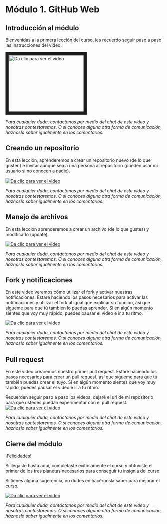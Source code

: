 # Módulo 1. GitHub Web

## Introducción al módulo
Bienvenidas a la primera lección del curso, les recuerdo seguir paso a paso las instrucciones del video.

<a href="https://www.youtube.com/watch?v=iS4tYPlyPXY
" target="_blank"><img src="http://img.youtube.com/vi/iS4tYPlyPXY/0.jpg" 
alt="Da clic para ver el video" width="240" height="180" border="10" /></a>

*Para cualquier duda, contáctanos por medio del chat de este video y nosotras contestaremos. O si conoces alguna otra forma de comunicación, háznoslo saber igualmente en los comentarios.*

## Creando un repositorio
En esta lección, aprenderemos a crear un repositorio nuevo (de lo que gusten) e invitar aunque sea a una persona 
al repositorio (pueden usar mi usuario si no conocen a nadie). 

[![Da clic para ver el video](http://img.youtube.com/vi/iS4tYPlyPXY/0.jpg)](https://www.youtube.com/watch?v=iS4tYPlyPXY)

*Para cualquier duda, contáctanos por medio del chat de este video y nosotras contestaremos. O si conoces alguna otra forma de comunicación, háznoslo saber igualmente en los comentarios.*

## Manejo de archivos
En esta lección aprenderemos a crear un archivo (de lo que gustes) y modificarlo (update).

[![Da clic para ver el video](http://img.youtube.com/vi/iS4tYPlyPXY/0.jpg)](https://www.youtube.com/watch?v=iS4tYPlyPXY)

*Para cualquier duda, contáctanos por medio del chat de este video y nosotras contestaremos. O si conoces alguna otra forma de comunicación, háznoslo saber igualmente en los comentarios.*

## Fork y notificaciones
En este video veremos cómo utilizar el fork y activar nuestras notificaciones.
Estaré haciendo los pasos necesarios para activar las notificaciones y utilizar el fork al igual que explicar su función, así que sígueme para que tú también lo puedas aprender. Si en algún momento sientes que voy muy rápido, puedes pausar el video e ir a tu ritmo.

[![Da clic para ver el video](https://img.youtube.com/vi/YOUTUBE_VIDEO_ID_HERE/0.jpg)]([https://www.youtube.com/watch?v=iS4tYPlyPXY](https://youtu.be/iS4tYPlyPXY))

*Para cualquier duda, contáctanos por medio del chat de este video y nosotras contestaremos. O si conoces alguna otra forma de comunicación, háznoslo saber igualmente en los comentarios.*

## Pull request
En este video crearemos nuestro primer pull request.
Estaré haciendo los pasos necesarios para crear un pull request, así que sígueme para que tú también puedas crear el tuyo. Si en algún momento sientes que voy muy rápido, puedes pausar el video e ir a tu ritmo.

Recuerden seguir paso a paso los videos, dejaré el url de mi repositorio para que ustedes puedan experimentar con el pull request.
[![Da clic para ver el video](https://img.youtube.com/vi/YOUTUBE_VIDEO_ID_HERE/0.jpg)]([https://www.youtube.com/watch?v=iS4tYPlyPXY](https://youtu.be/iS4tYPlyPXY))

*Para cualquier duda, contáctanos por medio del chat de este video y nosotras contestaremos. O si conoces alguna otra forma de comunicación, háznoslo saber igualmente en los comentarios.*

## Cierre del módulo
¡Felicidades! 

Si llegaste hasta aquí, completaste exitosamente el curso y obtuviste el primer de los tres planetas necesarios para conseguir tu insignia del curso. 

Si tienes alguna sugerencia, no dudes en hacérnosla saber para mejorar el curso.

[![Da clic para ver el video](https://img.youtube.com/vi/YOUTUBE_VIDEO_ID_HERE/0.jpg)]([https://www.youtube.com/watch?v=iS4tYPlyPXY](https://youtu.be/iS4tYPlyPXY))

*Para cualquier duda, contáctanos por medio del chat de este video y nosotras contestaremos. O si conoces alguna otra forma de comunicación, háznoslo saber igualmente en los comentarios.*

